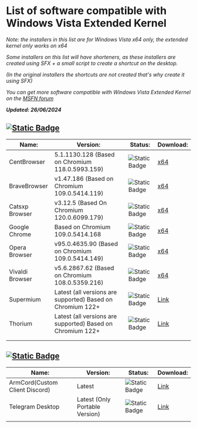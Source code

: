 # List of software compatible with Windows Vista Extended Kernel
_Note: the installers in this list are for Windows Vista x64 only, the extended kernel only works on x64_

_Some installers on this list will have shorteners, as these installers are created using SFX + a small script to create a shortcut on the desktop._

_(In the original installers the shortcuts are not created that's why create it using SFX)_

_You can get more software compatible with Windows Vista Extended Kernel on the [MSFN forum](https://msfn.org/board/topic/181696-software-compatible-with-windows-vista-extended-kernel/)_

**_Updated: 26/06/2024_**

## [![Static Badge](https://img.shields.io/badge/Browsers-blue?style=flat-square&logo=microsoftedge)](https://github.com/TesterMachine/WinVistaRepo/blob/main/Software/SoftwareVistaKEx.md)

| Name:           | Version:                                                   | Status:                                                    | Download:                                                    |
|-----------------|------------------------------------------------------------|------------------------------------------------------------|--------------------------------------------------------------|
| CentBrowser     | 5.1.1130.128 (Based on Chromium 118.0.5993.159)            | ![Static Badge](https://img.shields.io/badge/Stable-lemon) | [x64](https://exe.io/CentBrowserInstaller)                   |
| BraveBrowser    | v1.47.186 (Based on Chromium 109.0.5414.119)               | ![Static Badge](https://img.shields.io/badge/Stable-lemon) | [x64](https://exe.io/BraveBrowserInstaller)                  |
| Catsxp Browser  | v3.12.5 (Based On Chromium 120.0.6099.179)                 | ![Static Badge](https://img.shields.io/badge/Stable-lemon) | [x64](https://exe.io/CatsxpBrowserInstaller)                 |
| Google Chrome   | Based on Chromium 109.0.5414.168                           | ![Static Badge](https://img.shields.io/badge/Stable-lemon) | [x64]()                                                      |
| Opera Browser   | v95.0.4635.90 (Based on Chromium 109.0.5414.149)           | ![Static Badge](https://img.shields.io/badge/Stable-lemon) | [x64]()                                                      |
| Vivaldi Browser | v5.6.2867.62 (Based on Chromium 108.0.5359.216)            | ![Static Badge](https://img.shields.io/badge/Stable-lemon) | [x64]()                                                      |
| Supermium       | Latest (all versions are supported) Based on Chromium 122+ | ![Static Badge](https://img.shields.io/badge/Stable-lemon) | [Link](github.com/win32ss/supermium/releases/latest)         |
| Thorium         | Latest (all versions are supported) Based on Chromium 122+ | ![Static Badge](https://img.shields.io/badge/Stable-lemon) | [Link](github.com/Alex313031/thorium-legacy/releases/latest) |
|                 |                                                            |                                                            |                                                              |
|                 |                                                            |                                                            |                                                              |

## [![Static Badge](https://img.shields.io/badge/Social-blue?logo=googlechat&logoColor=F7F9F2)](https://github.com/TesterMachine/WinVistaRepo/blob/main/Software/SoftwareVistaKEx.md)

| Name:                          | Version:                       | Status:                                                    | Download:                                                  |
|--------------------------------|--------------------------------|------------------------------------------------------------|------------------------------------------------------------|
| ArmCord(Custom Client Discord) | Latest                         | ![Static Badge](https://img.shields.io/badge/Stable-lemon) | [Link](github.com/Alex313031/ArmCord-Win7/releases/latest) |
| Telegram Desktop               | Latest (Only Portable Version) | ![Static Badge](https://img.shields.io/badge/Stable-lemon) | [Link](https://telegram.org/dl/desktop/win64_portable)     |
|                                |                                |                                                            |                                                            |
